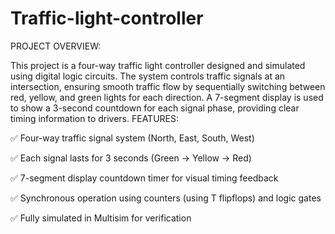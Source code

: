 # Traffic-light-controller
PROJECT OVERVIEW:

This project is a four-way traffic light controller designed and simulated using digital logic circuits. The system controls traffic signals at an intersection, ensuring smooth traffic flow by sequentially switching between red, yellow, and green lights for each direction. A 7-segment display is used to show a 3-second countdown for each signal phase, providing clear timing information to drivers.
FEATURES:

✅ Four-way traffic signal system (North, East, South, West)

✅ Each signal lasts for 3 seconds (Green → Yellow → Red)

✅ 7-segment display countdown timer for visual timing feedback

✅ Synchronous operation using counters (using T flipflops) and logic gates

✅ Fully simulated in Multisim for verification
